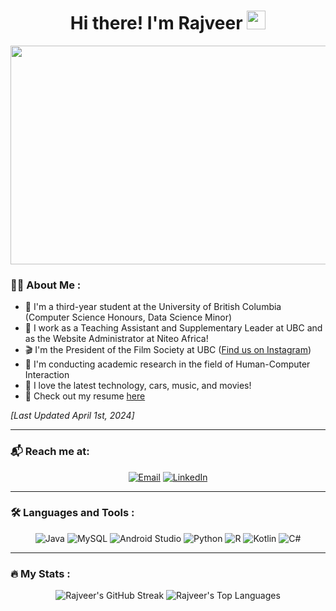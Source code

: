 <h1 align = "center">
  Hi there! I'm Rajveer
  <img src="https://media.giphy.com/media/hvRJCLFzcasrR4ia7z/giphy.gif" width="30px"/>
</h1>

<div align="center">
  <img src="https://user-images.githubusercontent.com/74038190/225813708-98b745f2-7d22-48cf-9150-083f1b00d6c9.gif" width = "600px" height = "350px"/>
</div>

### :man_technologist: About Me :
- 🏫 I'm a third-year student at the University of British Columbia (Computer Science Honours, Data Science Minor)
- 💼 I work as a Teaching Assistant and Supplementary Leader at UBC and as the Website Administrator at Niteo Africa!
- 🎬 I'm the President of the Film Society at UBC ([Find us on Instagram](https://www.instagram.com/suo.filmsociety?utm_source=ig_web_button_share_sheet&igsh=ZDNlZDc0MzIxNw==))
- 🔬 I'm conducting academic research in the field of Human-Computer Interaction
- 👀 I love the latest technology, cars, music, and movies!
- 📄 Check out my resume [here](https://drive.google.com/file/d/1dv1aTe0DMzugAI-NRcVj5o_OPbjoIIQn/view?usp=sharing)

_[Last Updated April 1st, 2024]_

---

### :mailbox_with_mail: Reach me at:

<div align = "center">
  <a href="mailto:rajveersodhi03@gmail.com"><img src="https://img.shields.io/badge/Email-D14836?style=for-the-badge&logo=gmail&logoColor=white" alt="Email"/></a>
  <a href="www.linkedin.com/in/rajveersodhi"><img src="https://img.shields.io/badge/LinkedIn-0077B5?style=for-the-badge&logo=linkedin&logoColor=white" alt="LinkedIn"/></a>
</div>

---

### :hammer_and_wrench: Languages and Tools :

<div  align="center">
  <img src="https://img.shields.io/badge/JAVA-007396.svg?&style=for-the-badge&logo=java&logoColor=white" title="Java" alt="Java"/>
  <img src="https://img.shields.io/badge/mysql-4479A1.svg?style=for-the-badge&logo=mysql&logoColor=white" title="MySQL"  alt="MySQL"/>
  <img src="https://img.shields.io/badge/android%20studio-346ac1?style=for-the-badge&logo=android%20studio&logoColor=white" title="Android Studio" alt="Android Studio"/>
  <img src="https://img.shields.io/badge/PYTHON-3776AB.svg?&style=for-the-badge&logo=python&logoColor=white" title="Python" alt="Python"/>
  <img src="https://img.shields.io/badge/R-276DC3.svg?&style=for-the-badge&logo=r&logoColor=white" title="R" alt="R"/>
  <img src="https://img.shields.io/badge/kotlin-%237F52FF.svg?style=for-the-badge&logo=kotlin&logoColor=white" title="Kotlin" alt="Kotlin"/>
  <img src="https://img.shields.io/badge/c%23-%23239120.svg?style=for-the-badge&logo=csharp&logoColor=white" title="C#" alt="C#"/>
</div>

---

### :fire: My Stats :

<div align="center">
  <img src = "http://github-readme-streak-stats.herokuapp.com?user=rajveersodhi&theme=dark&background=000000" alt = "Rajveer's GitHub Streak">
  <img alt = "Rajveer's Top Languages" src = "https://github-readme-stats.vercel.app/api/top-langs/?username=rajveersodhi&layout=compact&theme=vision-friendly-dark">
</div>

<!---
[![GitHub Streak](http://github-readme-streak-stats.herokuapp.com?user=rajveersodhi&theme=dark&background=000000)](https://git.io/streak-stats)
[![Top Langs](https://github-readme-stats.vercel.app/api/top-langs/?username=rajveersodhi&layout=compact&theme=vision-friendly-dark)](https://github.com/anuraghazra/github-readme-stats)
--->

<!---
RajveerSodhi/RajveerSodhi is a ✨ special ✨ repository because its `README.md` (this file) appears on your GitHub profile.
You can click the Preview link to take a look at your changes.
--->
